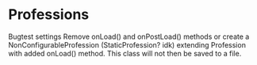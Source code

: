 # Professions
Bugtest settings
Remove onLoad() and onPostLoad() methods or create a NonConfigurableProfession (StaticProfession? idk) extending Profession with added onLoad() method. This class will not then be saved to a file.

